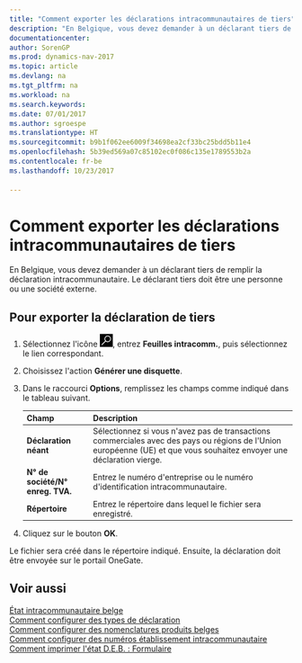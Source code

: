 ```yaml
---
title: "Comment exporter les déclarations intracommunautaires de tiers"
description: "En Belgique, vous devez demander à un déclarant tiers de remplir la déclaration intracommunautaire. Le déclarant tiers doit être une personne ou une société externe."
documentationcenter: 
author: SorenGP
ms.prod: dynamics-nav-2017
ms.topic: article
ms.devlang: na
ms.tgt_pltfrm: na
ms.workload: na
ms.search.keywords: 
ms.date: 07/01/2017
ms.author: sgroespe
ms.translationtype: HT
ms.sourcegitcommit: b9b1f062ee6009f34698ea2cf33bc25bdd5b11e4
ms.openlocfilehash: 5b39ed569a07c85102ec0f086c135e1789553b2a
ms.contentlocale: fr-be
ms.lasthandoff: 10/23/2017

---
```

# <a name="how-to-export-intrastat-third-party-declararations"></a>Comment exporter les déclarations intracommunautaires de tiers
En Belgique, vous devez demander à un déclarant tiers de remplir la déclaration intracommunautaire. Le déclarant tiers doit être une personne ou une société externe.  

## <a name="to-export-the-third-party-declaration"></a>Pour exporter la déclaration de tiers  

1.  Sélectionnez l'icône ![Rechercher une page ou un état](../../media/ui-search/search_small.png "icône Rechercher une page ou un état"), entrez **Feuilles intracomm.**, puis sélectionnez le lien correspondant.  
2.  Choisissez l'action **Générer une disquette**.  
3.  Dans le raccourci **Options**, remplissez les champs comme indiqué dans le tableau suivant.  

    |Champ|Description|  
    |---------------------------------|---------------------------------------|  
    |**Déclaration néant**|Sélectionnez si vous n'avez pas de transactions commerciales avec des pays ou régions de l'Union européenne (UE) et que vous souhaitez envoyer une déclaration vierge.|  
    |**N° de société/N° enreg. TVA.**|Entrez le numéro d'entreprise ou le numéro d'identification intracommunautaire.|  
    |**Répertoire**|Entrez le répertoire dans lequel le fichier sera enregistré.|  

4.  Cliquez sur le bouton **OK**.  

Le fichier sera créé dans le répertoire indiqué. Ensuite, la déclaration doit être envoyée sur le portail OneGate.  

## <a name="see-also"></a>Voir aussi  
 [État intracommunautaire belge](belgian-intrastat-reporting.md)   
 [Comment configurer des types de déclaration](how-to-set-up-declaration-types.md)   
 [Comment configurer des nomenclatures produits belges](how-to-set-up-belgian-tariff-numbers.md)   
 [Comment configurer des numéros établissement intracommunautaire](how-to-set-up-intrastat-establishment-numbers.md)   
 [Comment imprimer l'état D.E.B. : Formulaire](how-to-print-the-intrastat-form-report.md)

